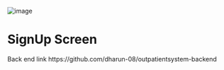 ![image](https://github.com/user-attachments/assets/00f32f30-9a0b-445d-8768-b1952baea0ee)
<h1>SignUp Screen</h1>
<p>Back end link <a>https://github.com/dharun-08/outpatientsystem-backend<a/></p>
